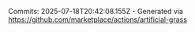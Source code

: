 Commits: 2025-07-18T20:42:08.155Z - Generated via https://github.com/marketplace/actions/artificial-grass
<br>
